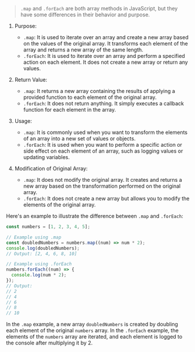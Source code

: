 >`.map` and `.forEach` are both array methods in JavaScript, but they have some differences in their behavior and purpose.

1. Purpose:
   - `.map`: It is used to iterate over an array and create a new array based on the values of the original array. It transforms each element of the array and returns a new array of the same length.
   - `.forEach`: It is used to iterate over an array and perform a specified action on each element. It does not create a new array or return any values.

2. Return Value:
   - `.map`: It returns a new array containing the results of applying a provided function to each element of the original array.
   - `.forEach`: It does not return anything. It simply executes a callback function for each element in the array.

3. Usage:
   - `.map`: It is commonly used when you want to transform the elements of an array into a new set of values or objects.
   - `.forEach`: It is used when you want to perform a specific action or side effect on each element of an array, such as logging values or updating variables.

4. Modification of Original Array:
   - `.map`: It does not modify the original array. It creates and returns a new array based on the transformation performed on the original array.
   - `.forEach`: It does not create a new array but allows you to modify the elements of the original array.

Here's an example to illustrate the difference between `.map` and `.forEach`:

```javascript
const numbers = [1, 2, 3, 4, 5];

// Example using .map
const doubledNumbers = numbers.map((num) => num * 2);
console.log(doubledNumbers); 
// Output: [2, 4, 6, 8, 10]

// Example using .forEach
numbers.forEach((num) => {
  console.log(num * 2);
});
// Output:
// 2
// 4
// 6
// 8
// 10
```

In the `.map` example, a new array `doubledNumbers` is created by doubling each element of the original `numbers` array. In the `.forEach` example, the elements of the `numbers` array are iterated, and each element is logged to the console after multiplying it by 2.